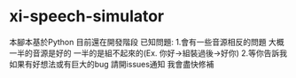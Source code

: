 # xi-speech-simulator
本腳本基於Python
目前還在開發階段
已知問題:
1.會有一些音源相反的問題 大概一半的音源是好的 一半的是組不起來的(Ex. 你好->組裝過後->好你)
2.等你告訴我
如果有好想法或有巨大的bug 請開issues通知 我會盡快修補
